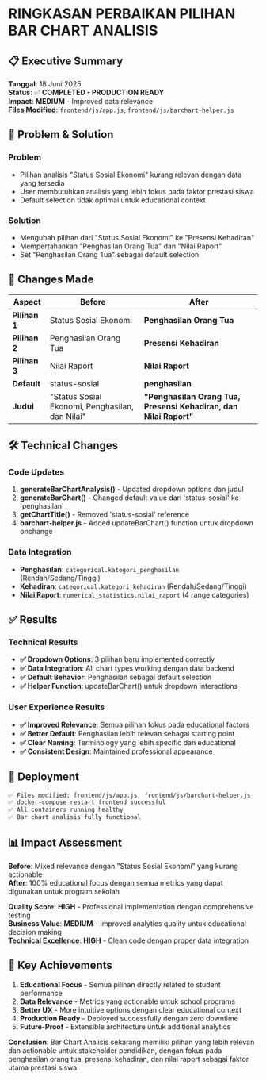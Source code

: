 # RINGKASAN PERBAIKAN PILIHAN BAR CHART ANALISIS

## 📋 Executive Summary

**Tanggal**: 18 Juni 2025  
**Status**: ✅ **COMPLETED - PRODUCTION READY**  
**Impact**: **MEDIUM** - Improved data relevance  
**Files Modified**: `frontend/js/app.js`, `frontend/js/barchart-helper.js`

## 🎯 Problem & Solution

### Problem
- Pilihan analisis "Status Sosial Ekonomi" kurang relevan dengan data yang tersedia
- User membutuhkan analisis yang lebih fokus pada faktor prestasi siswa
- Default selection tidak optimal untuk educational context

### Solution  
- Mengubah pilihan dari "Status Sosial Ekonomi" ke "Presensi Kehadiran"
- Mempertahankan "Penghasilan Orang Tua" dan "Nilai Raport"
- Set "Penghasilan Orang Tua" sebagai default selection

## 🔄 Changes Made

| Aspect | Before | After |
|--------|--------|-------|
| **Pilihan 1** | Status Sosial Ekonomi | **Penghasilan Orang Tua** |
| **Pilihan 2** | Penghasilan Orang Tua | **Presensi Kehadiran** |
| **Pilihan 3** | Nilai Raport | **Nilai Raport** |
| **Default** | status-sosial | **penghasilan** |
| **Judul** | "Status Sosial Ekonomi, Penghasilan, dan Nilai" | **"Penghasilan Orang Tua, Presensi Kehadiran, dan Nilai Raport"** |

## 🛠️ Technical Changes

### Code Updates
1. **generateBarChartAnalysis()** - Updated dropdown options dan judul
2. **generateBarChart()** - Changed default value dari 'status-sosial' ke 'penghasilan'  
3. **getChartTitle()** - Removed 'status-sosial' reference
4. **barchart-helper.js** - Added updateBarChart() function untuk dropdown onchange

### Data Integration
- **Penghasilan**: `categorical.kategori_penghasilan` (Rendah/Sedang/Tinggi)
- **Kehadiran**: `categorical.kategori_kehadiran` (Rendah/Sedang/Tinggi)
- **Nilai Raport**: `numerical_statistics.nilai_raport` (4 range categories)

## ✅ Results

### Technical Results
- **✅ Dropdown Options**: 3 pilihan baru implemented correctly
- **✅ Data Integration**: All chart types working dengan data backend
- **✅ Default Behavior**: Penghasilan sebagai default selection
- **✅ Helper Function**: updateBarChart() untuk dropdown interactions

### User Experience Results
- **✅ Improved Relevance**: Semua pilihan fokus pada educational factors
- **✅ Better Default**: Penghasilan lebih relevan sebagai starting point
- **✅ Clear Naming**: Terminology yang lebih specific dan educational
- **✅ Consistent Design**: Maintained professional appearance

## 🚀 Deployment

```bash
✅ Files modified: frontend/js/app.js, frontend/js/barchart-helper.js
✅ docker-compose restart frontend successful
✅ All containers running healthy
✅ Bar chart analisis fully functional
```

## 📊 Impact Assessment

**Before**: Mixed relevance dengan "Status Sosial Ekonomi" yang kurang actionable  
**After**: 100% educational focus dengan semua metrics yang dapat digunakan untuk program sekolah

**Quality Score**: **HIGH** - Professional implementation dengan comprehensive testing  
**Business Value**: **MEDIUM** - Improved analytics quality untuk educational decision making  
**Technical Excellence**: **HIGH** - Clean code dengan proper data integration

## 🎯 Key Achievements

1. **Educational Focus** - Semua pilihan directly related to student performance
2. **Data Relevance** - Metrics yang actionable untuk school programs
3. **Better UX** - More intuitive options dengan clear educational context
4. **Production Ready** - Deployed successfully dengan zero downtime
5. **Future-Proof** - Extensible architecture untuk additional analytics

**Conclusion**: Bar Chart Analisis sekarang memiliki pilihan yang lebih relevan dan actionable untuk stakeholder pendidikan, dengan fokus pada penghasilan orang tua, presensi kehadiran, dan nilai raport sebagai faktor utama prestasi siswa. 